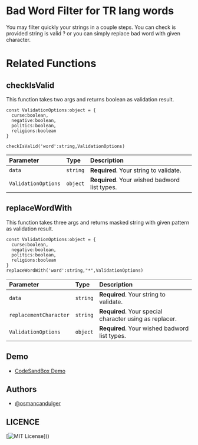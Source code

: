 # Bad Word Filter for TR lang words

You may filter quickly your strings in a couple steps. You can check is provided string is valid ? or you can simply replace bad word with given character.

# Related Functions

## checkIsValid

This function takes two args and returns boolean as validation result.

```
const ValidationOptions:object = {
  curse:boolean,
  negative:boolean,
  politics:boolean,
  religions:boolean
}

checkIsValid('word':string,ValidationOptions)

```

| Parameter           | Type     | Description                                   |
| :------------------ | :------- | :-------------------------------------------- |
| `data`              | `string` | **Required**. Your string to validate.        |
| `ValidationOptions` | `object` | **Required**. Your wished badword list types. |

## replaceWordWith

This function takes three args and returns masked string with given pattern as validation result.

```
const ValidationOptions:object = {
  curse:boolean,
  negative:boolean,
  politics:boolean,
  religions:boolean
}
replaceWordWith('word':string,"*",ValidationOptions)

```

| Parameter              | Type     | Description                                             |
| :--------------------- | :------- | :------------------------------------------------------ |
| `data`                 | `string` | **Required**. Your string to validate.                  |
| `replacementCharacter` | `string` | **Required**. Your special character using as replacer. |
| `ValidationOptions`    | `object` | **Required**. Your wished badword list types.           |

## Demo

- [CodeSandBox Demo](https://codesandbox.io/s/badword-filter-demo-sxtz6?file=/src/App.vue)

## Authors

- [@osmancandulger](https://www.github.com/osmancandulger)

## LICENCE

[![MIT License](https://img.shields.io/apm/l/atomic-design-ui.svg?)]()
